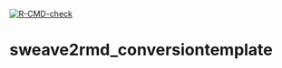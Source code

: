   <!-- badges: start -->
  [![R-CMD-check](https://github.com/lwaldron/sweave2rmd_conversiontemplate/actions/workflows/R-CMD-check.yaml/badge.svg)](https://github.com/lwaldron/sweave2rmd_conversiontemplate/actions/workflows/R-CMD-check.yaml)
  <!-- badges: end -->
  
# sweave2rmd_conversiontemplate
